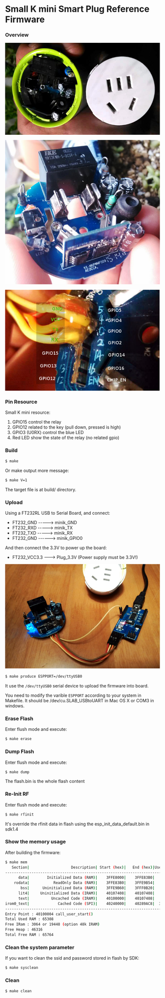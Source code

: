 Small K mini Smart Plug Reference Firmware
===========================================

### Overview

![Plug miniK](doc/plug-minik-1.jpg)


![Plug miniK](doc/plug-minik-2.jpg)


![Plug miniK](doc/plug-minik-3.jpg)


### Pin Resource

Small K mini resource:

1. GPIO15 control the relay
2. GPIO12 related to the key (pull down, pressed is high)
3. GPIO3 (U0RX) control the blue LED
4. Red LED show the state of the relay (no related gpio)


### Build

```bash
$ make
```

Or make output more message:

```bash
$ make V=1
```

The target file is at build/ directory.


### Upload

Using a FT232RL USB to Serial Board, and connect:

* FT232_GND -----> minik_GND
* FT232_RXD -----> minik_TX
* FT232_TXD -----> minik_RX
* FT232_GND ------> minik_GPIO0

And then connect the 3.3V to power up the board:

* FT232_VCC3.3 ---> Plug_3.3V (Power supply must be 3.3V!)


![Plug miniK Upload](doc/plug-minik-4.jpg)



```bash
$ make produce ESPPORT=/dev/ttyUSB0
```

It use the ```/dev/ttyUSB0``` serial device to upload the firmware into board.

You need to modify the varible ```ESPPORT``` according to your system in
Makefile. It should be /dev/cu.SLAB_USBtoUART in Mac OS X or COM3 in windows.


### Erase Flash

Enter flush mode and execute:

```bash
$ make erase
```

### Dump Flash

Enter flush mode and execute:

```bash
$ make dump
```

The flash.bin is the whole flash content


### Re-Init RF

Enter flush mode and execute:

```bash
$ make rfinit
```

It's override the rfinit data in flash using the esp_init_data_default.bin
in sdk1.4


### Show the memory usage

After building the firmware:

```bash
$ make mem
   Section|                   Description| Start (hex)|   End (hex)|Used space
------------------------------------------------------------------------------
      data|        Initialized Data (RAM)|    3FFE8000|    3FFE83B0|     944
    rodata|           ReadOnly Data (RAM)|    3FFE83B0|    3FFE9B54|    6052
       bss|      Uninitialized Data (RAM)|    3FFE9B60|    3FFF0B20|   28608
      lit4|     Uninitialized Data (IRAM)|    40107408|    40107408|       0
      text|          Uncached Code (IRAM)|    40100000|    40107408|   29704
irom0_text|             Cached Code (SPI)|    40240000|    40289AC8|  301768
------------------------------------------------------------------------------
Entry Point : 40100004 call_user_start()
Total Used RAM : 65308
Free IRam : 3064 or 19448 (option 48k IRAM)
Free Heap : 46316
Total Free RAM : 65764
```


### Clean the system parameter

If you want to clean the ssid and password stored in flash by SDK:

```bash
$ make sysclean
```


### Clean

```bash
$ make clean
```

